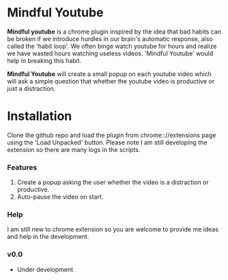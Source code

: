 # Mindful Youtube
**Mindful youtube** is a chrome plugin inspired by the idea that bad habits can be broken if we introduce hurdles in 
our brain's automatic response, also called the 'habit loop'.
We often binge watch youtube for hours and realize we have wasted hours
watching useless videos. 'Mindful Youtube' would help in breaking this habit.

**Mindful Youtube** will create a small popup on each youtube video which will ask a simple question that whether
the youtube video is productive or just a distraction. 


# Installation
Clone the github repo and load the plugin from chrome:://extensions page using the 'Load Unpacked' button.
Please note I am still developing the extension so there are many logs in the scripts.

### Features

 1. Create a popup asking the user whether the video is a distraction or productive.
 2. Auto-pause the video on start.

### Help
 
 I am still new to chrome extension so you are welcome to provide me ideas and help in the development.
 

### v0.0
 * Under development